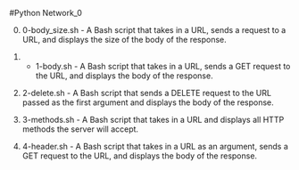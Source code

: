 #Python Network_0

0. 0-body_size.sh - A Bash script that takes in a URL, sends a request to a URL, and displays the size of the body of the response.

1. - 1-body.sh - A Bash script that takes in a URL, sends a GET request to the URL, and displays the body of the response.

2. 2-delete.sh - A Bash script that sends a DELETE request to the URL passed as the first argument and displays the body of the response.

3. 3-methods.sh - A Bash script that takes in a URL and displays all HTTP methods the server will accept.

4. 4-header.sh - A Bash script that takes in a URL as an argument, sends a GET request to the URL, and displays the body of the response.
